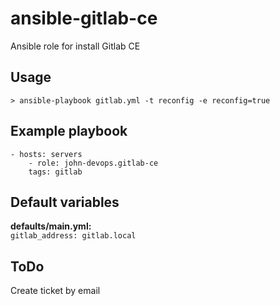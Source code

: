 # ansible-gitlab-ce
Ansible role for install Gitlab CE

## Usage
`> ansible-playbook gitlab.yml -t reconfig -e reconfig=true`

## Example playbook
	- hosts: servers
		- role: john-devops.gitlab-ce
    	tags: gitlab 

## Default variables
**defaults/main.yml:**  
`gitlab_address: gitlab.local`

## ToDo
Create ticket by email
